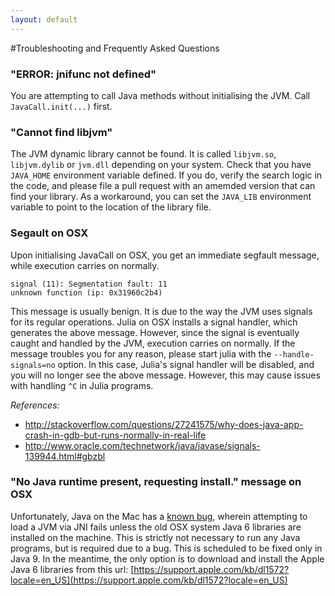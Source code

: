 ```yaml
---
layout: default
---
```


#Troubleshooting and Frequently Asked Questions

### "ERROR: jnifunc not defined"

You are attempting to call Java methods without initialising the JVM. Call `JavaCall.init(...)` first.


###  "Cannot find libjvm" 

The JVM dynamic library cannot be found. It is called `libjvm.so`, `libjvm.dylib` or `jvm.dll` depending on your system. Check that you have `JAVA_HOME` environment variable defined. If you do, verify the search logic in the code, and please file a pull request with an amemded version that can find your library. As a workaround, you can set the `JAVA_LIB` environment variable to point to the location of the library file.

### Segault on OSX

Upon initialising JavaCall on OSX, you get an immediate segfault message, while execution carries on normally.  
```
signal (11): Segmentation fault: 11
unknown function (ip: 0x31960c2b4)
```
This message is usually benign. It is due to the way the JVM uses signals for its regular operations. Julia on OSX installs a signal handler, which generates the above message. However, since the signal is eventually caught and handled by the JVM, execution carries on normally. If the message troubles you for any reason, please start julia with the `--handle-signals=no` option. In this case, Julia's signal handler will be disabled, and you will no longer see the above message. However, this may cause issues with handling `^C` in Julia programs.

_References:_

* http://stackoverflow.com/questions/27241575/why-does-java-app-crash-in-gdb-but-runs-normally-in-real-life
* http://www.oracle.com/technetwork/java/javase/signals-139944.html#gbzbl


### "No Java runtime present, requesting install." message on OSX

Unfortunately, Java on the Mac has a [known bug](https://bugs.openjdk.java.net/browse/JDK-7131356), wherein attempting to load a JVM via JNI fails unless the old OSX system Java 6 libraries are installed on the machine. This is strictly not necessary to run any Java programs, but is required due to a bug. This is scheduled to be fixed only in Java 9. In the meantime, the only option is to download and install the Apple Java 6 libraries from this url: [https://support.apple.com/kb/dl1572?locale=en_US](https://support.apple.com/kb/dl1572?locale=en_US)

